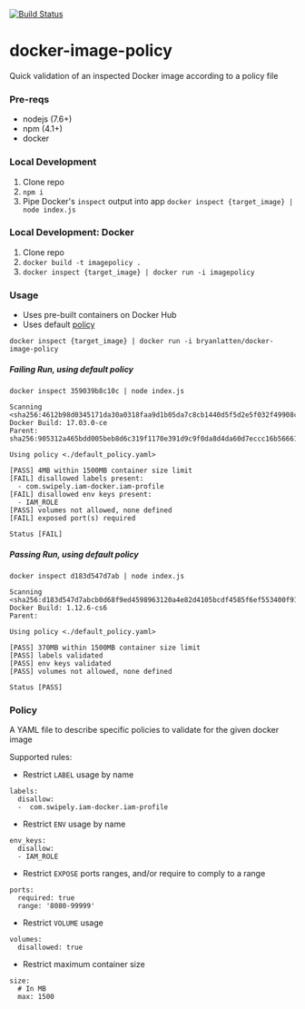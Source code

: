 [![Build Status](https://travis-ci.org/bryanlatten/docker-image-policy.svg?branch=master)](https://travis-ci.org/bryanlatten/docker-image-policy)

# docker-image-policy
Quick validation of an inspected Docker image according to a policy file

### Pre-reqs
- nodejs (7.6+)
- npm (4.1+)
- docker

### Local Development

1. Clone repo
1. `npm i`
1. Pipe Docker's `inspect` output into app
```docker inspect {target_image} | node index.js```

### Local Development: Docker

1. Clone repo
1. `docker build -t imagepolicy .`
1. ```docker inspect {target_image} | docker run -i imagepolicy```

### Usage

- Uses pre-built containers on Docker Hub
- Uses default [policy](https://github.com/bryanlatten/docker-image-policy/blob/master/default_policy.yaml)


```docker inspect {target_image} | docker run -i bryanlatten/docker-image-policy```


##### Failing Run, using default policy
```
docker inspect 359039b8c10c | node index.js

Scanning <sha256:4612b98d0345171da30a0318faa9d1b05da7c8cb1440d5f5d2e5f032f49908c0>
Docker Build: 17.03.0-ce
Parent: sha256:905312a465bdd005beb8d6c319f1170e391d9c9f0da8d4da60d7eccc16b56661

Using policy <./default_policy.yaml>

[PASS] 4MB within 1500MB container size limit
[FAIL] disallowed labels present:
  - com.swipely.iam-docker.iam-profile
[FAIL] disallowed env keys present:
  - IAM_ROLE
[PASS] volumes not allowed, none defined
[FAIL] exposed port(s) required

Status [FAIL]
```

##### Passing Run, using default policy
```
docker inspect d183d547d7ab | node index.js

Scanning <sha256:d183d547d7abcb0d68f9ed4598963120a4e82d4105bcdf4585f6ef553400f913>
Docker Build: 1.12.6-cs6
Parent:

Using policy <./default_policy.yaml>

[PASS] 370MB within 1500MB container size limit
[PASS] labels validated
[PASS] env keys validated
[PASS] volumes not allowed, none defined

Status [PASS]
```

### Policy

A YAML file to describe specific policies to validate for the given docker image

Supported rules:
- Restrict `LABEL` usage by name
```
labels:
  disallow:
  -  com.swipely.iam-docker.iam-profile
```
- Restrict `ENV` usage by name
```
env_keys:
  disallow:
  - IAM_ROLE
```
- Restrict `EXPOSE` ports ranges, and/or require to comply to a range
```
ports:
  required: true
  range: '8080-99999'
```

- Restrict `VOLUME` usage
```
volumes:
  disallowed: true
```

- Restrict maximum container size
```
size:
  # In MB
  max: 1500
```
